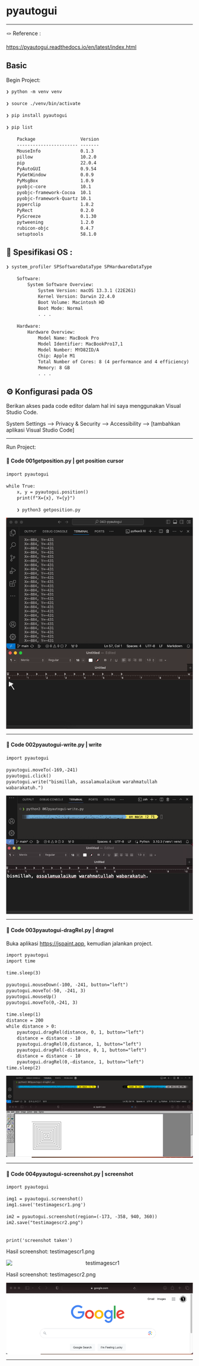 # pyautogui

---

&#x1FAA2; Reference :

https://pyautogui.readthedocs.io/en/latest/index.html


## Basic

Begin Project:

    ❯ python -m venv venv

    ❯ source ./venv/bin/activate

    ❯ pip install pyautogui

    ❯ pip list

        Package                 Version
        ----------------------- -------
        MouseInfo               0.1.3
        pillow                  10.2.0
        pip                     22.0.4
        PyAutoGUI               0.9.54
        PyGetWindow             0.0.9
        PyMsgBox                1.0.9
        pyobjc-core             10.1
        pyobjc-framework-Cocoa  10.1
        pyobjc-framework-Quartz 10.1
        pyperclip               1.8.2
        PyRect                  0.2.0
        PyScreeze               0.1.30
        pytweening              1.2.0
        rubicon-objc            0.4.7
        setuptools              58.1.0


## &#x1F4D6; Spesifikasi OS :

    ❯ system_profiler SPSoftwareDataType SPHardwareDataType

        Software:
            System Software Overview:
                System Version: macOS 13.3.1 (22E261)
                Kernel Version: Darwin 22.4.0
                Boot Volume: Macintosh HD
                Boot Mode: Normal    
                . . .

        Hardware:
            Hardware Overview:
                Model Name: MacBook Pro
                Model Identifier: MacBookPro17,1
                Model Number: MYD82ID/A
                Chip: Apple M1
                Total Number of Cores: 8 (4 performance and 4 efficiency)
                Memory: 8 GB
                . . .

## &#x2699; Konfigurasi pada OS

Berikan akses pada code editor dalam hal ini saya menggunakan Visual Studio Code.

System Settings --> Privacy & Security --> Accessibility --> [tambahkan aplikasi Visual Studio Code]

---

Run Project:

#### &#x1F680; Code 001getposition.py | get position cursor

    import pyautogui

    while True:
        x, y = pyautogui.position()
        print(f"X={x}, Y={y}")

        ❯ python3 getposition.py

<p align="center">
    <img src="./gambar-petunjuk/ss_getposition_1.1.png" alt="ss_getposition_1.1" style="display: block; margin: 0 auto;">
</p>

---

#### &#x1F680; Code 002pyautogui-write.py | write

    import pyautogui

    pyautogui.moveTo(-169,-241)
    pyautogui.click()
    pyautogui.write("bismillah, assalamualaikum warahmatullah wabarakatuh.")

<p align="center">
    <img src="./gambar-petunjuk/ss_pyautogui_write_1.png" alt="ss_pyautogui_write_1" style="display: block; margin: 0 auto;">
</p>

---

#### &#x1F680; Code 003pyautogui-dragRel.py | dragrel

Buka aplikasi https://jspaint.app, kemudian jalankan project.


    import pyautogui
    import time

    time.sleep(3)

    pyautogui.mouseDown(-100, -241, button="left")
    pyautogui.moveTo(-50, -241, 3)
    pyautogui.mouseUp()
    pyautogui.moveTo(0,-241, 3)

    time.sleep(1)
    distance = 200
    while distance > 0:
        pyautogui.dragRel(distance, 0, 1, button="left")
        distance = distance - 10
        pyautogui.dragRel(0,distance, 1, button="left")
        pyautogui.dragRel(-distance, 0, 1, button="left")
        distance = distance - 10
        pyautogui.dragRel(0,-distance, 1, button="left")
    time.sleep(2)

<p align="center">
    <img src="./gambar-petunjuk/ss_pyautogui_dragrel_1.png" alt="ss_pyautogui_dragrel_1" style="display: block; margin: 0 auto;">
</p>

---

#### &#x1F680; Code 004pyautogui-screenshot.py | screenshot

    import pyautogui

    img1 = pyautogui.screenshot()
    img1.save('testimagescr1.png')

    im2 = pyautogui.screenshot(region=(-173, -358, 940, 360))
    im2.save("testimagescr2.png")


    print('screenshot taken')

Hasil screenshot: testimagescr1.png
<p align="center">
    <img src="./gambar-petunjuk/testimagescr1.png" alt="testimagescr1" style="display: block; margin: 0 auto;">
</p>

Hasil screenshot: testimagescr2.png
<p align="center">
    <img src="./gambar-petunjuk/testimagescr2.png" alt="testimagescr2" style="display: block; margin: 0 auto;">
</p>

---

